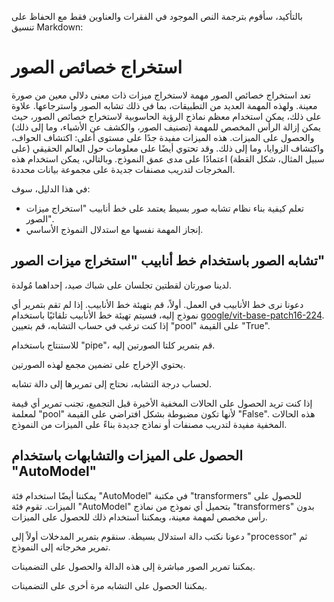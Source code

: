 بالتأكيد، سأقوم بترجمة النص الموجود في الفقرات والعناوين فقط مع الحفاظ على تنسيق Markdown:

# استخراج خصائص الصور

تعد استخراج خصائص الصور مهمة لاستخراج ميزات ذات معنى دلالي معين من صورة معينة. ولهذه المهمة العديد من التطبيقات، بما في ذلك تشابه الصور واسترجاعها. علاوة على ذلك، يمكن استخدام معظم نماذج الرؤية الحاسوبية لاستخراج خصائص الصور، حيث يمكن إزالة الرأس المخصص للمهمة (تصنيف الصور، والكشف عن الأشياء، وما إلى ذلك) والحصول على الميزات. هذه الميزات مفيدة جدًا على مستوى أعلى: اكتشاف الحواف، واكتشاف الزوايا، وما إلى ذلك. وقد تحتوي أيضًا على معلومات حول العالم الحقيقي (على سبيل المثال، شكل القطة) اعتمادًا على مدى عمق النموذج. وبالتالي، يمكن استخدام هذه المخرجات لتدريب مصنفات جديدة على مجموعة بيانات محددة.

في هذا الدليل، سوف:

- تعلم كيفية بناء نظام تشابه صور بسيط يعتمد على خط أنابيب "استخراج ميزات الصور".
- إنجاز المهمة نفسها مع استدلال النموذج الأساسي.

## تشابه الصور باستخدام خط أنابيب "استخراج ميزات الصور"

لدينا صورتان لقطتين تجلسان على شباك صيد، إحداهما مُولدة.

دعونا نرى خط الأنابيب في العمل. أولاً، قم بتهيئة خط الأنابيب. إذا لم تقم بتمرير أي نموذج إليه، فسيتم تهيئة خط الأنابيب تلقائيًا باستخدام [google/vit-base-patch16-224](google/vit-base-patch16-224). إذا كنت ترغب في حساب التشابه، قم بتعيين "pool" على القيمة "True".

للاستنتاج باستخدام "pipe"، قم بتمرير كلتا الصورتين إليه.

يحتوي الإخراج على تضمين مجمع لهذه الصورتين.

لحساب درجة التشابه، نحتاج إلى تمريرها إلى دالة تشابه.

إذا كنت تريد الحصول على الحالات المخفية الأخيرة قبل التجميع، تجنب تمرير أي قيمة لمعلمة "pool" لأنها تكون مضبوطة بشكل افتراضي على القيمة "False". هذه الحالات المخفية مفيدة لتدريب مصنفات أو نماذج جديدة بناءً على الميزات من النموذج.

## الحصول على الميزات والتشابهات باستخدام "AutoModel"

يمكننا أيضًا استخدام فئة "AutoModel" في مكتبة "transformers" للحصول على الميزات. تقوم فئة "AutoModel" بتحميل أي نموذج من نماذج "transformers" بدون رأس مخصص لمهمة معينة، ويمكننا استخدام ذلك للحصول على الميزات.

دعونا نكتب دالة استدلال بسيطة. سنقوم بتمرير المدخلات أولاً إلى "processor" ثم تمرير مخرجاته إلى النموذج.

يمكننا تمرير الصور مباشرة إلى هذه الدالة والحصول على التضمينات.

يمكننا الحصول على التشابه مرة أخرى على التضمينات.